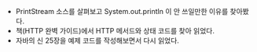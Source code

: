 - PrintStream 소스를 살펴보고 System.out.println 이 안 쓰일만한 이유를 찾아봤다.
- 책(HTTP 완벽 가이드)에서 HTTP 메서드와 상태 코드를 찾아 읽었다.
- 자바의 신 25장을 예제 코드를 작성해보면서 다시 읽었다.
